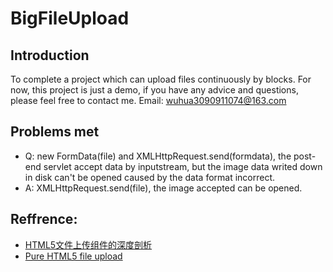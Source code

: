 # BigFileUpload

## Introduction
To complete a project which can upload files continuously by blocks.
For now, this project is just a demo, if you have any advice and questions, please feel free to contact me.
Email: wuhua3090911074@163.com

## Problems met
+ Q: new FormData(file) and XMLHttpRequest.send(formdata), the post-end servlet accept data by inputstream, but the image data writed down in disk can't be opened caused by the data format incorrect.
+ A: XMLHttpRequest.send(file), the image accepted can be opened.

## Reffrence:
+ [HTML5文件上传组件的深度剖析](http://fex.baidu.com/blog/2014/04/html5-uploader/)
+ [Pure HTML5 file upload](https://www.script-tutorials.com/pure-html5-file-upload/)